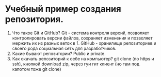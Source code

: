 # Учебный пример создания репозитория.
1. Что такое Git и GitHub? Git - система контроля версий, позволяет контролировать версии файлов, сохраняет изменения и позволяет мержить их из разных веток в 1. GitHub - хранилище репозиториев и своего рода социальная сеть для разработчиков.
1. Какие бывают репозитории? Public и private.
1. Как скачать репозиторий к себе на компьютер? git clone (по https и ssh), кнопкой download zip, через гуи гит клиент (но там под капотом тоже git clone)
